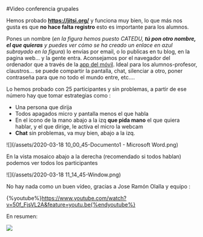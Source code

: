 #Video conferencia grupales

Hemos probado **https://jitsi.org/** y funciona muy bien, lo que más nos gusta es que **no hace falta registro** esto es importante para los alumnos.

Pones un nombre (_en la figura hemos puesto CATEDU, **tú pon otro nombre, el que quieras** y puedes ver cómo se ha creado un enlace en azul subrayado en la figura_) lo envías  por email, o lo publicas en tu blog, en la pagina web... y la gente entra. Aconsejamos por el navegador del ordenador que a través de la [app del móvil](https://play.google.com/store/apps/details?i=org.jitsi.meet&gl=ES).
Ideal para los alumnos-profesor, claustros... se puede compartir la pantalla, chat, silenciar a otro, poner contraseña para que no todo el mundo entre, etc....

Lo hemos probado con 25 participantes y sin problemas, a partir de ese número hay que tomar estrategias como :

- Una persona que dirija
- Todos apagados micro y pantalla menos el que habla
-  En el icono de la mano abajo a la izq **que pida mano** el que quiera hablar, y el que dirige, le activa el micro la webcam
-  **Chat** sin problemas, va muy bien, abajo a la izq.

![](/assets/2020-03-18 10_00_45-Documento1 - Microsoft Word.png)

En la vista mosaico abajo a la derecha (recomendado si todos hablan) podemos ver todos los participantes

![](/assets/2020-03-18 11_14_45-Window.png)

No hay nada como un buen vídeo, gracias a Jose Ramón Olalla y equipo :

{%youtube%}https://www.youtube.com/watch?v=50f_FjsVL2A&feature=youtu.be{%endyoutube%}

En resumen: 

![](https://i2.wp.com/matematicas11235813.luismiglesias.es/wp-content/uploads/2020/03/reuniones-telematicas-educativas-eficaces-jitsi-luismiglesias.jpg?w=1223&ssl=1)